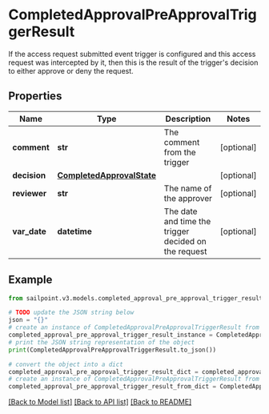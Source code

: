 # CompletedApprovalPreApprovalTriggerResult

If the access request submitted event trigger is configured and this access request was intercepted by it, then this is the result of the trigger's decision to either approve or deny the request.

## Properties

Name | Type | Description | Notes
------------ | ------------- | ------------- | -------------
**comment** | **str** | The comment from the trigger | [optional] 
**decision** | [**CompletedApprovalState**](CompletedApprovalState.md) |  | [optional] 
**reviewer** | **str** | The name of the approver | [optional] 
**var_date** | **datetime** | The date and time the trigger decided on the request | [optional] 

## Example

```python
from sailpoint.v3.models.completed_approval_pre_approval_trigger_result import CompletedApprovalPreApprovalTriggerResult

# TODO update the JSON string below
json = "{}"
# create an instance of CompletedApprovalPreApprovalTriggerResult from a JSON string
completed_approval_pre_approval_trigger_result_instance = CompletedApprovalPreApprovalTriggerResult.from_json(json)
# print the JSON string representation of the object
print(CompletedApprovalPreApprovalTriggerResult.to_json())

# convert the object into a dict
completed_approval_pre_approval_trigger_result_dict = completed_approval_pre_approval_trigger_result_instance.to_dict()
# create an instance of CompletedApprovalPreApprovalTriggerResult from a dict
completed_approval_pre_approval_trigger_result_from_dict = CompletedApprovalPreApprovalTriggerResult.from_dict(completed_approval_pre_approval_trigger_result_dict)
```
[[Back to Model list]](../README.md#documentation-for-models) [[Back to API list]](../README.md#documentation-for-api-endpoints) [[Back to README]](../README.md)


